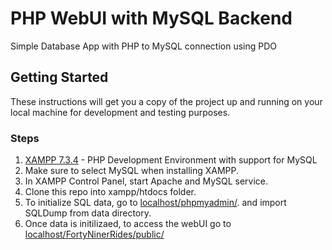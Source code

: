 # PHP WebUI with MySQL Backend

Simple Database App with PHP to MySQL connection using PDO

## Getting Started

These instructions will get you a copy of the project up and running on your local machine for development and testing purposes.

### Steps

1. [XAMPP 7.3.4](https://www.apachefriends.org/index.html) - PHP Development Environment with support for MySQL
2. Make sure to select MySQL when installing XAMPP.
3. In XAMPP Control Panel, start Apache and MySQL service.
4. Clone this repo into xampp/htdocs folder.
5. To initialize SQL data, go to [localhost/phpmyadmin/](http://localhost/phpmyadmin/). and import SQLDump from data directory.
6. Once data is initilizaed, to access the webUI go to [localhost/FortyNinerRides/public/](http://localhost/FortyNinerRides/public/)
